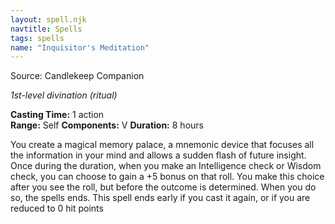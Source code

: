 ```yaml
---
layout: spell.njk
navtitle: Spells
tags: spells
name: "Inquisitor's Meditation"
---
```

Source:  Candlekeep Companion

_1st-level divination (ritual)_

**Casting Time:** 1 action  
**Range:** Self
**Components:** V
**Duration:** 8 hours

You create a magical memory palace, a mnemonic device that focuses all the information in your mind and allows a sudden flash of future insight. Once during the duration, when you make an Intelligence check or Wisdom check, you can choose to gain a +5 bonus on that roll. You make this choice after you see the roll, but before the outcome is determined. When you do so, the spells ends. This spell ends early if you cast it again, or if you are reduced to 0 hit points